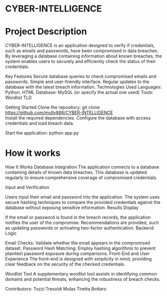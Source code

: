 # CYBER-INTELLIGENCE
# Project Description
CYBER-INTELLIGENCE is an application designed to verify if credentials, such as emails and passwords, have been compromised in data breaches. By leveraging a database containing information about known breaches, the system enables users to securely and efficiently check the status of their credentials.

Key Features
Secure database queries to check compromised emails and passwords.
Simple and user-friendly interface.
Regular updates to the database with the latest breach information.
Technologies Used
Languages: Python, HTML
Database: MySQL (or specify the actual one used)
Tools: Wordlist TLD

Getting Started
Clone the repository:
git clone https://github.com/mully888/CYBER-INTELLIGENCE  
Install the required dependencies.
Configure the database with access credentials and load breach data.

Start the application:
python app.py  
# How it works
How It Works
Database Integration
The application connects to a database containing details of known data breaches. This database is updated regularly to ensure comprehensive coverage of compromised credentials.

Input and Verification

Users input their email and password into the application.
The system uses secure hashing techniques to compare the provided credentials against the database without exposing sensitive information.
Results Display

If the email or password is found in the breach records, the application notifies the user of the compromise.
Recommendations are provided, such as updating passwords or activating two-factor authentication.
Backend Logic

Email Checks: Validate whether the email appears in the compromised dataset.
Password Hash Matching: Employ hashing algorithms to prevent plaintext password exposure during comparisons.
Front-End and User Experience
The front-end is designed with simplicity in mind, providing clear feedback on the security of the checked credentials.

Wordlist Tool
A supplementary wordlist tool assists in identifying common domains and potential threats, enhancing the robustness of breach checks.

Contributors:
Tozzi
Tresoldi
Mulas
Tiretta
Bottaro

